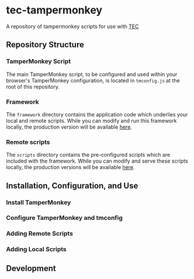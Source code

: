 # tec-tampermonkey
A repository of tampermonkey scripts for use with [TEC](https://eternalcitygame.com)

## Repository Structure

### TamperMonkey Script

The main TamperMonkey script, to be configured and used within your browser's TamperMonkey configuration, is 
located in `tmconfig.js` at the root of this repository.

### Framework

The `framework` directory contains the application code which underlies your local and remote scripts. While you
can modify and run this framework locally, the production version will be available [here](https://tec.toolchest.app/tm-framework.js).

### Remote scripts

The `scripts` directory contains the pre-configured scripts which are included with the framework. While you can
modify and serve these scripts locally, the production versions will be available [here](https://tec.toolchest.app/scripts/).

## Installation, Configuration, and Use

### Install TamperMonkey

### Configure TamperMonkey and tmconfig

### Adding Remote Scripts

### Adding Local Scripts

## Development
